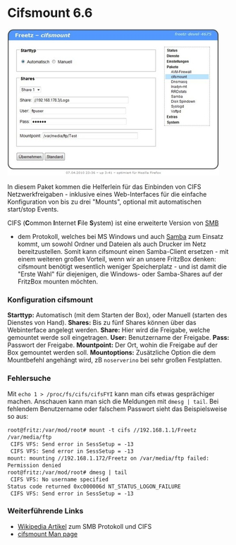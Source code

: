 # Cifsmount 6.6

[![](../screenshots/146_md.jpg)](../screenshots/146.jpg)

In diesem Paket kommen die Helferlein für das Einbinden von CIFS
Netzwerkfreigaben - inklusive eines Web-Interfaces für die einfache
Konfiguration von bis zu drei "Mounts", optional mit automatischen
start/stop Events.

CIFS (**C**ommon **I**nternet **F**ile **S**ystem) ist eine erweiterte
Version von
[SMB](http://de.wikipedia.org/wiki/Server_Message_Block)
- dem Protokoll, welches bei MS Windows und auch
[Samba](../samba/README.md) zum Einsatz kommt, um sowohl Ordner und
Dateien als auch Drucker im Netz bereitzustellen. Somit kann cifsmount
einen Samba-Client ersetzen - mit einem weiteren großen Vorteil, wenn
wir an unsere FritzBox denken: cifsmount benötigt wesentlich weniger
Speicherplatz - und ist damit die "Erste Wahl" für diejenigen, die
Windows- oder Samba-Shares auf der FritzBox mounten möchten.

### Konfiguration cifsmount

**Starttyp:** Automatisch (mit dem Starten der Box), oder Manuell
(starten des Dienstes von Hand).
**Shares:** Bis zu fünf Shares können über das Webinterface angelegt
werden.
**Share:** Hier wird die Freigabe, welche gemountet werde soll
eingetragen.
**User:** Benutzername der Freigabe.
**Pass:** Passwort der Freigabe.
**Mountpoint:** Der Ort, wohin die Freigabe auf der Box gemountet werden
soll.
**Mountoptions:** Zusätzliche Option die dem Mountbefehl angehängt wird,
zB `noserverino` bei sehr großen Festplatten.

### Fehlersuche

Mit `echo 1 > /proc/fs/cifs/cifsFYI` kann man cifs etwas gesprächiger
machen. Anschauen kann man sich die Meldungen mit `dmesg | tail`. Bei
fehlendem Benutzername oder falschem Passwort sieht das Beispielsweise
so aus:

```
root@fritz:/var/mod/root# mount -t cifs //192.168.1.1/Freetz /var/media/ftp
 CIFS VFS: Send error in SessSetup = -13
 CIFS VFS: Send error in SessSetup = -13
mount: mounting //192.168.1.172/Freetz on /var/media/ftp failed: Permission denied
root@fritz:/var/mod/root# dmesg | tail
 CIFS VFS: No username specified
Status code returned 0xc000006d NT_STATUS_LOGON_FAILURE
 CIFS VFS: Send error in SessSetup = -13
```


### Weiterführende Links

-   [Wikipedia
    Artikel](http://de.wikipedia.org/wiki/Server_Message_Block)
    zum SMB Protokoll und CIFS
-   [cifsmount Man
    page](http://www.obdev.at/resources/sharity/manual/manCifsmount.html)

